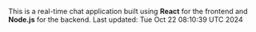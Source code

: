 This is a real-time chat application built using **React** for the frontend and **Node.js** for the backend.
Last updated: Tue Oct 22 08:10:39 UTC 2024
